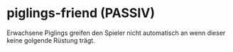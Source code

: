 # piglings-friend (PASSIV)

Erwachsene Piglings greifen den Spieler nicht automatisch an wenn dieser keine golgende Rüstung trägt.